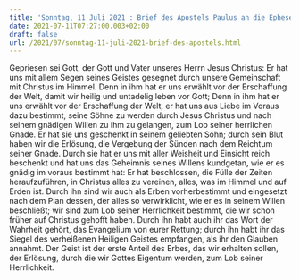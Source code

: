 ```yaml
---
title: 'Sonntag, 11 Juli 2021 : Brief des Apostels Paulus an die Epheser 1,3-14.'
date: 2021-07-11T07:27:00.003+02:00
draft: false
url: /2021/07/sonntag-11-juli-2021-brief-des-apostels.html
---
```


Gepriesen sei Gott, der Gott und Vater unseres Herrn Jesus Christus: Er hat uns mit allem Segen seines Geistes gesegnet durch unsere Gemeinschaft mit Christus im Himmel. Denn in ihm hat er uns erwählt vor der Erschaffung der Welt, damit wir heilig und untadelig leben vor Gott; Denn in ihm hat er uns erwählt vor der Erschaffung der Welt, er hat uns aus Liebe im Voraus dazu bestimmt, seine Söhne zu werden durch Jesus Christus und nach seinem gnädigen Willen zu ihm zu gelangen, zum Lob seiner herrlichen Gnade. Er hat sie uns geschenkt in seinem geliebten Sohn; durch sein Blut haben wir die Erlösung, die Vergebung der Sünden nach dem Reichtum seiner Gnade. Durch sie hat er uns mit aller Weisheit und Einsicht reich beschenkt und hat uns das Geheimnis seines Willens kundgetan, wie er es gnädig im voraus bestimmt hat: Er hat beschlossen, die Fülle der Zeiten heraufzuführen, in Christus alles zu vereinen, alles, was im Himmel und auf Erden ist. Durch ihn sind wir auch als Erben vorherbestimmt und eingesetzt nach dem Plan dessen, der alles so verwirklicht, wie er es in seinem Willen beschließt; wir sind zum Lob seiner Herrlichkeit bestimmt, die wir schon früher auf Christus gehofft haben. Durch ihn habt auch ihr das Wort der Wahrheit gehört, das Evangelium von eurer Rettung; durch ihn habt ihr das Siegel des verheißenen Heiligen Geistes empfangen, als ihr den Glauben annahmt. Der Geist ist der erste Anteil des Erbes, das wir erhalten sollen, der Erlösung, durch die wir Gottes Eigentum werden, zum Lob seiner Herrlichkeit.